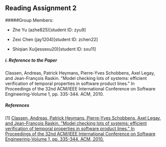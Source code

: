 ## Reading Assignment 2
#####Group Members:

- Zhe Yu (azhe825)[student ID: zyu9]

- Zexi Chen (jay1204)[student ID: zchen22]

- Shiqian Xu(jessexu20)[student ID: sxu11]

##### i. Reference to the Paper
Classen, Andreas, Patrick Heymans, Pierre-Yves Schobbens, Axel Legay, and Jean-François Raskin. "Model checking lots of systems: efficient verification of temporal properties in software product lines." In Proceedings of the 32nd ACM/IEEE International Conference on Software Engineering-Volume 1, pp. 335-344. ACM, 2010.




##### References  
[1] [Classen, Andreas, Patrick Heymans, Pierre-Yves Schobbens, Axel Legay, and Jean-François Raskin. "Model checking lots of systems: efficient verification of temporal properties in software product lines." In Proceedings of the 32nd ACM/IEEE International Conference on Software Engineering-Volume 1, pp. 335-344. ACM, 2010.](http://dl.acm.org/citation.cfm?id=1806850)
